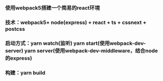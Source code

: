 ### 使用webpack5搭建一个简易的react环境
### 技术：webpack5+ node(express) + react + ts + cssnext + postcss
### 启动方式：yarn watch(监听)  yarn start(使用webpack-dev-server)    yarn server(使用webpack-dev-middleware，结合node的express)
### 构建：yarn build